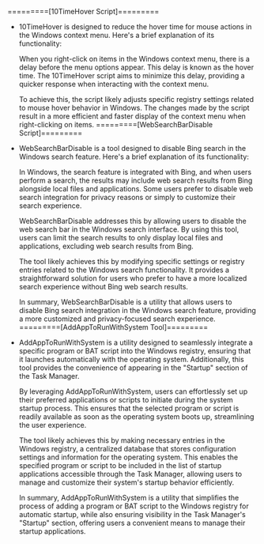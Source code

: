=========[10TimeHover Script]=========

* 10TimeHover is designed to reduce the hover time for mouse actions in the Windows context menu. Here's a brief explanation of its functionality:

  When you right-click on items in the Windows context menu, there is a delay before the menu options appear. This delay is known as the hover time. The 10TimeHover script aims to minimize this delay, providing a quicker response when interacting with the context menu.

  To achieve this, the script likely adjusts specific registry settings related to mouse hover behavior in Windows. The changes made by the script result in a more efficient and faster display of the context menu when right-clicking on items.
=========[WebSearchBarDisable Script]=========

* WebSearchBarDisable is a tool designed to disable Bing search in the Windows search feature. Here's a brief explanation of its functionality:

  In Windows, the search feature is integrated with Bing, and when users perform a search, the results may include web search results from Bing alongside local files and applications. Some users prefer to disable web search integration for privacy reasons or simply to customize their search experience.

  WebSearchBarDisable addresses this by allowing users to disable the web search bar in the Windows search interface. By using this tool, users can limit the search results to only display local files and applications, excluding web search results from Bing.

  The tool likely achieves this by modifying specific settings or registry entries related to the Windows search functionality. It provides a straightforward solution for users who prefer to have a more localized search experience without Bing web search results.

  In summary, WebSearchBarDisable is a utility that allows users to disable Bing search integration in the Windows search feature, providing a more customized and privacy-focused search experience.
=========[AddAppToRunWithSystem Tool]=========

* AddAppToRunWithSystem is a utility designed to seamlessly integrate a specific program or BAT script into the Windows registry, ensuring that it launches automatically with the operating system. Additionally, this tool provides the convenience of appearing in the "Startup" section of the Task Manager.

  By leveraging AddAppToRunWithSystem, users can effortlessly set up their preferred applications or scripts to initiate during the system startup process. This ensures that the selected program or script is readily available as soon as the operating system boots up, streamlining the user experience.

  The tool likely achieves this by making necessary entries in the Windows registry, a centralized database that stores configuration settings and information for the operating system. This enables the specified program or script to be included in the list of startup applications accessible through the Task Manager, allowing users to manage and customize their system's startup behavior efficiently.

  In summary, AddAppToRunWithSystem is a utility that simplifies the process of adding a program or BAT script to the Windows registry for automatic startup, while also ensuring visibility in the Task Manager's "Startup" section, offering users a convenient means to manage their startup applications.
